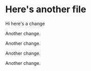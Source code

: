 # Here's another file

Hi here's a change

Another change.

Another change.

Another change.

Another change.
